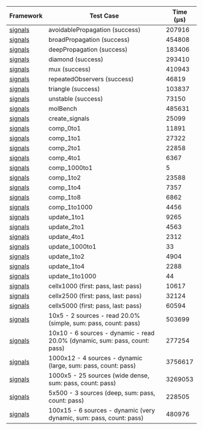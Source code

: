 | Framework | Test Case | Time (μs) |
| --- | --- | --- |
| [signals](https://github.com/rodydavis/signals.dart) | avoidablePropagation (success) | 207916 |
| [signals](https://github.com/rodydavis/signals.dart) | broadPropagation (success) | 454808 |
| [signals](https://github.com/rodydavis/signals.dart) | deepPropagation (success) | 183406 |
| [signals](https://github.com/rodydavis/signals.dart) | diamond (success) | 293410 |
| [signals](https://github.com/rodydavis/signals.dart) | mux (success) | 410943 |
| [signals](https://github.com/rodydavis/signals.dart) | repeatedObservers (success) | 46819 |
| [signals](https://github.com/rodydavis/signals.dart) | triangle (success) | 103837 |
| [signals](https://github.com/rodydavis/signals.dart) | unstable (success) | 73150 |
| [signals](https://github.com/rodydavis/signals.dart) | molBench | 485631 |
| [signals](https://github.com/rodydavis/signals.dart) | create_signals | 25099 |
| [signals](https://github.com/rodydavis/signals.dart) | comp_0to1 | 11891 |
| [signals](https://github.com/rodydavis/signals.dart) | comp_1to1 | 27322 |
| [signals](https://github.com/rodydavis/signals.dart) | comp_2to1 | 22858 |
| [signals](https://github.com/rodydavis/signals.dart) | comp_4to1 | 6367 |
| [signals](https://github.com/rodydavis/signals.dart) | comp_1000to1 | 5 |
| [signals](https://github.com/rodydavis/signals.dart) | comp_1to2 | 23588 |
| [signals](https://github.com/rodydavis/signals.dart) | comp_1to4 | 7357 |
| [signals](https://github.com/rodydavis/signals.dart) | comp_1to8 | 6862 |
| [signals](https://github.com/rodydavis/signals.dart) | comp_1to1000 | 4456 |
| [signals](https://github.com/rodydavis/signals.dart) | update_1to1 | 9265 |
| [signals](https://github.com/rodydavis/signals.dart) | update_2to1 | 4563 |
| [signals](https://github.com/rodydavis/signals.dart) | update_4to1 | 2312 |
| [signals](https://github.com/rodydavis/signals.dart) | update_1000to1 | 33 |
| [signals](https://github.com/rodydavis/signals.dart) | update_1to2 | 4904 |
| [signals](https://github.com/rodydavis/signals.dart) | update_1to4 | 2288 |
| [signals](https://github.com/rodydavis/signals.dart) | update_1to1000 | 44 |
| [signals](https://github.com/rodydavis/signals.dart) | cellx1000 (first: pass, last: pass) | 10617 |
| [signals](https://github.com/rodydavis/signals.dart) | cellx2500 (first: pass, last: pass) | 32124 |
| [signals](https://github.com/rodydavis/signals.dart) | cellx5000 (first: pass, last: pass) | 60594 |
| [signals](https://github.com/rodydavis/signals.dart) | 10x5 - 2 sources - read 20.0% (simple, sum: pass, count: pass) | 503699 |
| [signals](https://github.com/rodydavis/signals.dart) | 10x10 - 6 sources - dynamic - read 20.0% (dynamic, sum: pass, count: pass) | 277254 |
| [signals](https://github.com/rodydavis/signals.dart) | 1000x12 - 4 sources - dynamic (large, sum: pass, count: pass) | 3756617 |
| [signals](https://github.com/rodydavis/signals.dart) | 1000x5 - 25 sources (wide dense, sum: pass, count: pass) | 3269053 |
| [signals](https://github.com/rodydavis/signals.dart) | 5x500 - 3 sources (deep, sum: pass, count: pass) | 228505 |
| [signals](https://github.com/rodydavis/signals.dart) | 100x15 - 6 sources - dynamic (very dynamic, sum: pass, count: pass) | 480976 |
